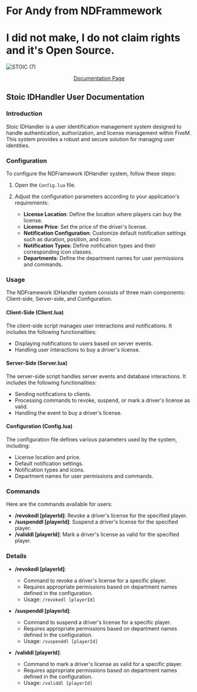 
# For Andy from NDFrammework
# I did not make, I do not claim rights and it's Open Source.


![STOIC (7)](https://github.com/TheStoicBear/Stoic-IDHandler/assets/112611821/318291df-ee38-480c-b565-9459d946848e)

<p align="center">
  <a href="https://thestoic.gitbook.io/home/docs/stoic-idhander">Documentation Page</a>
</p>



## Stoic IDHandler User Documentation


### Introduction

Stoic IDHandler is a user identification management system designed to handle authentication, authorization, and license management within FiveM. This system provides a robust and secure solution for managing user identities.

### Configuration

To configure the NDFramework IDHandler system, follow these steps:

1. Open the `Config.lua` file.
2. Adjust the configuration parameters according to your application's requirements:

   - **License Location**: Define the location where players can buy the license.
   - **License Price**: Set the price of the driver's license.
   - **Notification Configuration**: Customize default notification settings such as duration, position, and icon.
   - **Notification Types**: Define notification types and their corresponding icon classes.
   - **Departments**: Define the department names for user permissions and commands.

### Usage

The NDFramework IDHandler system consists of three main components: Client-side, Server-side, and Configuration.

#### Client-Side (Client.lua)

The client-side script manages user interactions and notifications. It includes the following functionalities:

- Displaying notifications to users based on server events.
- Handling user interactions to buy a driver's license.

#### Server-Side (Server.lua)

The server-side script handles server events and database interactions. It includes the following functionalities:

- Sending notifications to clients.
- Processing commands to revoke, suspend, or mark a driver's license as valid.
- Handling the event to buy a driver's license.

#### Configuration (Config.lua)

The configuration file defines various parameters used by the system, including:

- License location and price.
- Default notification settings.
- Notification types and icons.
- Department names for user permissions and commands.

### Commands

Here are the commands available for users:

- **/revokedl [playerId]**: Revoke a driver's license for the specified player.
- **/suspenddl [playerId]**: Suspend a driver's license for the specified player.
- **/validdl [playerId]**: Mark a driver's license as valid for the specified player.

### Details

- **/revokedl [playerId]**:
  - Command to revoke a driver's license for a specific player.
  - Requires appropriate permissions based on department names defined in the configuration.
  - Usage: `/revokedl [playerId]`

- **/suspenddl [playerId]**:
  - Command to suspend a driver's license for a specific player.
  - Requires appropriate permissions based on department names defined in the configuration.
  - Usage: `/suspenddl [playerId]`

- **/validdl [playerId]**:
  - Command to mark a driver's license as valid for a specific player.
  - Requires appropriate permissions based on department names defined in the configuration.
  - Usage: `/validdl [playerId]`
